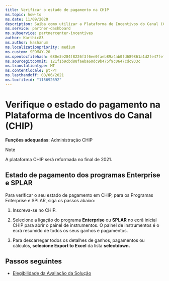 ```yaml
---
title: Verificar o estado de pagamento na CHIP
ms.topic: how-to
ms.date: 11/09/2020
description: Saiba como utilizar a Plataforma de Incentivos do Canal (CHIP) para verificar o estado do pagamento. Note que chip será reformado no final de 2021.
ms.service: partner-dashboard
ms.subservice: partnercenter-incentives
author: Karthic83
ms.author: kashanum
ms.localizationpriority: medium
ms.custom: SEOMAY.20
ms.openlocfilehash: 680e3e284f8226f3f6ee0faeb89a4ab0fd689861a1d2fe47fefc7f48f3a8365f
ms.sourcegitcommit: 121f1b9cbd88faeba60dc9b475f9c0647cdc933c
ms.translationtype: MT
ms.contentlocale: pt-PT
ms.lasthandoff: 08/06/2021
ms.locfileid: "115692692"
---
```

# <a name="check-payment-status-in-the-channel-incentives-platform-chip"></a>Verifique o estado do pagamento na Plataforma de Incentivos do Canal (CHIP)

**Funções adequadas**: Administração CHIP

>[!NOTE]
>A plataforma CHIP será reformada no final de 2021.

## <a name="payment-status-for-the-enterprise-and-splar-programs"></a>Estado de pagamento dos programas Enterprise e SPLAR

Para verificar o seu estado de pagamento em CHIP, para os Programas Enterprise e SPLAR, siga os passos abaixo:

1. Inscreva-se no CHIP.
 
1. Selecione a ligação do programa **Enterprise** ou **SPLAR** no ecrã inicial CHIP para abrir o painel de instrumentos. O painel de instrumentos é o ecrã resumido de todos os seus ganhos e pagamentos.
 
1. Para descarregar todos os detalhes de ganhos, pagamentos ou cálculos, **selecione Export to Excel** da lista **selectdown.**

## <a name="next-steps"></a>Passos seguintes

- [Elegibilidade da Avaliação da Solução](chip-solution-assessment.md) 
